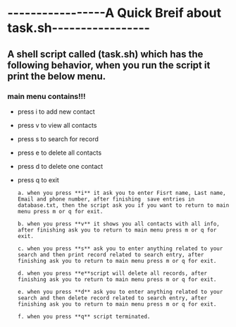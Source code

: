 # -----------------A Quick Breif about task.sh-----------------
## A shell script called (task.sh) which has the following behavior, when you run the script it print the below menu.
### main menu contains!!!
- press i to add new contact
- press v to view all contacts
- press s to search for record
- press e to delete all contacts
- press d to delete one contact
- press q to exit 

      a. when you press **i** it ask you to enter Fisrt name, Last name, Email and phone number, after finishing  save entries in database.txt, then the script ask you if you want to return to main menu press m or q for exit.

      b. when you press **v** it shows you all contacts with all info, after finishing ask you to return to main menu press m or q for exit.

      c. when you press **s** ask you to enter anything related to your search and then print record related to search entry, after finishing ask you to return to main menu press m or q for exit.

      d. when you press **e**script will delete all records, after finishing ask you to return to main menu press m or q for exit.

      e. when you press **d** ask you to enter anything related to your search and then delete record related to search entry, after finishing ask you to return to main menu press m or q for exit.

      f. when you press **q** script terminated.
